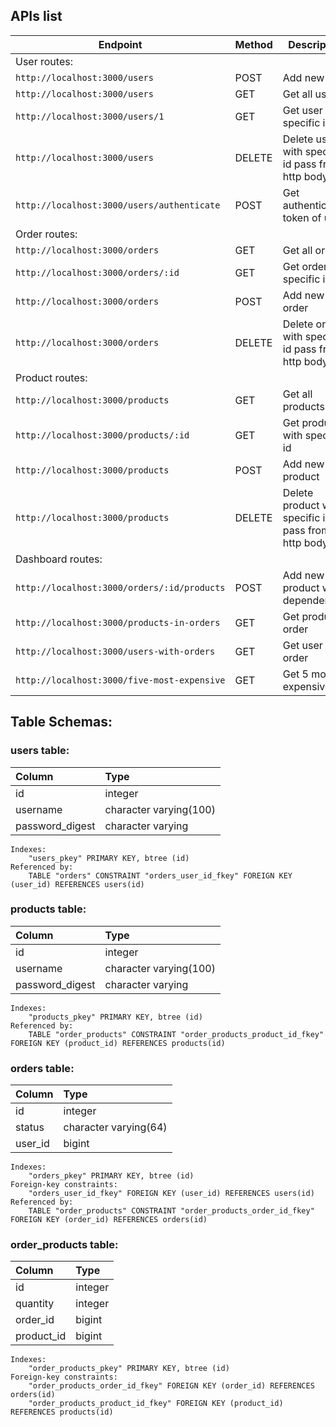 ## APIs list

| Endpoint | Method | Description |
| --- | --- | --- |
| User routes: |  |  |
| `http://localhost:3000/users` | POST | Add new user |
| `http://localhost:3000/users` | GET | Get all users |
| `http://localhost:3000/users/1` | GET | Get user with specific id |
| `http://localhost:3000/users` | DELETE | Delete user with specific id pass from http body |
| `http://localhost:3000/users/authenticate` | POST | Get authentication token of user |
| Order routes: |  |  |
| `http://localhost:3000/orders` | GET | Get all orders |
| `http://localhost:3000/orders/:id` | GET | Get order with specific id |
| `http://localhost:3000/orders` | POST | Add new order |
| `http://localhost:3000/orders` | DELETE | Delete order with specific id pass from http body |
| Product routes: |  |  |
| `http://localhost:3000/products` | GET | Get all products |
| `http://localhost:3000/products/:id` | GET | Get product with specific id |
| `http://localhost:3000/products` | POST | Add new product |
| `http://localhost:3000/products` | DELETE | Delete product with specific id pass from http body |
| Dashboard routes: |  |  |
| `http://localhost:3000/orders/:id/products` | POST | Add new product with dependencies |
| `http://localhost:3000/products-in-orders` | GET | Get product in order |
| `http://localhost:3000/users-with-orders` | GET | Get user with order |
| `http://localhost:3000/five-most-expensive` | GET | Get 5 most expensive |

## Table Schemas:
### **users table**:
| Column | Type |
| :----- | :--- |
| id | integer   |
| username | character varying(100) |
| password_digest | character varying |
```
Indexes:
    "users_pkey" PRIMARY KEY, btree (id)
Referenced by:
    TABLE "orders" CONSTRAINT "orders_user_id_fkey" FOREIGN KEY (user_id) REFERENCES users(id)
```
### **products table**:
| Column | Type |
| :----- | :--- |
| id | integer   |
| username | character varying(100) |
| password_digest | character varying |
```
Indexes:
    "products_pkey" PRIMARY KEY, btree (id)
Referenced by:
    TABLE "order_products" CONSTRAINT "order_products_product_id_fkey" FOREIGN KEY (product_id) REFERENCES products(id)
```

### **orders table**:
| Column | Type |
| :----- | :--- |
| id | integer   |
| status | character varying(64) |
| user_id | bigint |
```
Indexes:
    "orders_pkey" PRIMARY KEY, btree (id)
Foreign-key constraints:
    "orders_user_id_fkey" FOREIGN KEY (user_id) REFERENCES users(id)
Referenced by:
    TABLE "order_products" CONSTRAINT "order_products_order_id_fkey" FOREIGN KEY (order_id) REFERENCES orders(id)
```

### **order_products table**:
| Column | Type |
| :----- | :--- |
| id | integer   |
| quantity | integer |
| order_id | bigint | 
| product_id | bigint | 
```
Indexes:
    "order_products_pkey" PRIMARY KEY, btree (id)
Foreign-key constraints:
    "order_products_order_id_fkey" FOREIGN KEY (order_id) REFERENCES orders(id)
    "order_products_product_id_fkey" FOREIGN KEY (product_id) REFERENCES products(id)
```
